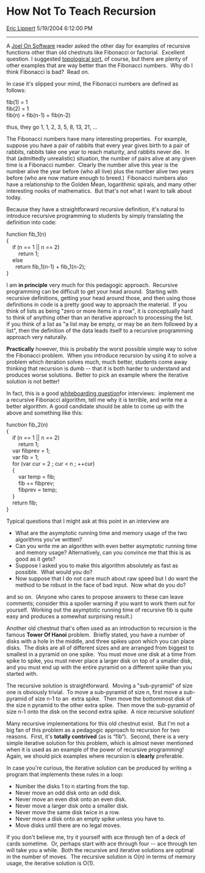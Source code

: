 # How Not To Teach Recursion

[Eric Lippert](https://social.msdn.microsoft.com/profile/Eric%20Lippert) 5/19/2004 6:12:00 PM

-----

A [Joel On Software](http://www.joelonsoftware.com/ "http://www.joelonsoftware.com/") reader asked the other day for examples of recursive functions other than old chestnuts like Fibonacci or factorial.  Excellent question. I suggested [topological sort](http://blogs.msdn.com/ericlippert/archive/2004/03/16/90851.aspx "http://blogs.msdn.com/ericlippert/archive/2004/03/16/90851.aspx"), of course, but there are plenty of other examples that are way better than the Fibonacci numbers.  Why do I think Fibonacci is bad?  Read on. 

In case it's slipped your mind, the Fibonacci numbers are defined as follows: 

fib(1) = 1  
fib(2) = 1  
fib(n) = fib(n-1) + fib(n-2) 

thus, they go 1, 1, 2, 3, 5, 8, 13, 21, … 

The Fibonacci numbers have many interesting properties.  For example, suppose you have a pair of rabbits that every year gives birth to a pair of rabbits, rabbits take one year to reach maturity, and rabbits never die.  In that (admittedly unrealistic) situation, the number of pairs alive at any given time is a Fibonacci number.  Clearly the number alive this year is the number alive the year before (who all live) plus the number alive two years before (who are now mature enough to breed.)  Fibonacci numbers also have a relationship to the Golden Mean, logarithmic spirals, and many other interesting nooks of mathematics.  But that's not what I want to talk about today. 

Because they have a straightforward recursive definition, it's natural to introduce recursive programming to students by simply translating the definition into code: 

function fib\_1(n)  
{  
    if (n == 1 || n == 2)  
        return 1;  
    else  
      return fib\_1(n-1) + fib\_1(n-2);  
} 

I am **in principle** very much for this pedagogic approach.  Recursive programming can be difficult to get your head around.  Starting with recursive definitions, getting your head around those, and then using those definitions in code is a pretty good way to approach the material.  If you think of lists as being "zero or more items in a row", it is conceptually hard to think of anything other than an iterative approach to processing the list.  If you think of a list as "a list may be empty, or may be an item followed by a list", then the definition of the data leads itself to a recursive programming approach very naturally. 

**Practically** however, this is probably the worst possible simple way to solve the Fibonacci problem.  When you introduce recursion by using it to solve a problem which iteration solves much, much better, students come away thinking that recursion is dumb -- that it is both harder to understand and produces worse solutions.  Better to pick an example where the iterative solution is not better\! 

In fact, this is a good [whiteboarding question](http://blogs.msdn.com/ericlippert/archive/2004/04/15/114094.aspx)for interviews:  implement me a recursive Fibonacci algorithm, tell me why it is terrible, and write me a better algorithm. A good candidate should be able to come up with the above and something like this: 

function fib\_2(n)  
{  
    if (n == 1 || n == 2)  
        return 1;  
    var fibprev = 1;  
    var fib = 1;  
    for (var cur = 2 ; cur \< n ; ++cur)  
    {  
        var temp = fib;  
        fib += fibprev;  
        fibprev = temp;  
    }  
    return fib;  
} 

Typical questions that I might ask at this point in an interview are  

  - What are the asymptotic running time and memory usage of the two algorithms you've written?
  - Can you write me an algorithm with even better asymptotic running time and memory usage? Alternatively, can you convince me that this is as good as it gets?
  - Suppose I asked you to make this algorithm absolutely as fast as possible.  What would you do?
  - Now suppose that I do not care much about raw speed but I do want the method to be robust in the face of bad input.  Now what do you do?

and so on.  (Anyone who cares to propose answers to these can leave comments; consider this a spoiler warning if you want to work them out for yourself.  Working out the asymptotic running time of recursive fib is quite easy and produces a somewhat surprising result.)

Another old chestnut that's often used as an introduction to recursion is the famous **Tower Of Hanoi** problem.  Briefly stated, you have a number of disks with a hole in the middle, and three spikes upon which you can place disks.  The disks are all of different sizes and are arranged from biggest to smallest in a pyramid on one spike.  You must move one disk at a time from spike to spike, you must never place a larger disk on top of a smaller disk, and you must end up with the entire pyramid on a different spike than you started with.  

The recursive solution is straightforward.  Moving a "sub-pyramid" of size one is obviously trivial.  To move a sub-pyramid of size n, first move a sub-pyramid of size n-1 to an  extra spike.  Then move the bottommost disk of the size n pyramid to the other extra spike.  Then move the sub-pyramid of size n-1 onto the disk on the second extra spike.  A nice recursive solution\! 

Many recursive implementations for this old chestnut exist.  But I'm not a big fan of this problem as a pedagogic approach to recursion for two reasons.  First, it's **totally contrived** (as is “fib“).  Second, there is a very simple iterative solution for this problem, which is almost never mentioned when it is used as an example of the power of recursive programming\!  Again, we should pick examples where recursion is **clearly** preferable. 

In case you're curious, the iterative solution can be produced by writing a program that implements these rules in a loop:  

  - Number the disks 1 to n starting from the top.  
  - Never move an odd disk onto an odd disk.
  - Never move an even disk onto an even disk.
  - Never move a larger disk onto a smaller disk.
  - Never move the same disk twice in a row.
  - Never move a disk onto an empty spike unless you have to.  
  - Move disks until there are no legal moves.

If you don't believe me, try it yourself with ace through ten of a deck of cards sometime.  Or, perhaps start with ace through four -- ace through ten will take you a while.  Both the recursive and iterative solutions are optimal in the number of moves.  The recursive solution is O(n) in terms of memory usage, the iterative solution is O(1).

